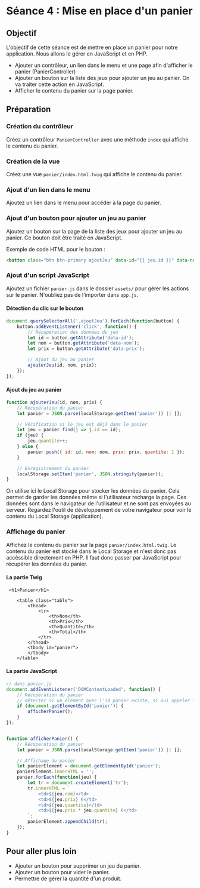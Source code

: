 # Séance 4 : Mise en place d'un panier

## Objectif

L'objectif de cette séance est de mettre en place un panier pour notre application. Nous allons le gérer en JavaScript et en PHP.

* Ajouter un contrôleur, un lien dans le menu et une page afin d'afficher le panier (PanierController)
* Ajouter un bouton sur la liste des jeux pour ajouter un jeu au panier. On va traiter cette action en JavaScript.
* Afficher le contenu du panier sur la page panier.

## Préparation

### Création du contrôleur

Créez un contrôleur `PanierController` avec une méthode `index` qui affiche le contenu du panier.

### Création de la vue

Créez une vue `panier/index.html.twig` qui affiche le contenu du panier.

### Ajout d'un lien dans le menu

Ajoutez un lien dans le menu pour accéder à la page du panier.

### Ajout d'un bouton pour ajouter un jeu au panier

Ajoutez un bouton sur la page de la liste des jeux pour ajouter un jeu au panier. Ce bouton doit être traité en JavaScript.

Exemple de code HTML pour le bouton :

```html
<button class="btn btn-primary ajoutJeu" data-id="{{ jeu.id }}" data-nom="{{ jeu.nom }}" data-prix="{{ jeu.prix }}">Ajouter au panier</button>
```

### Ajout d'un script JavaScript

Ajoutez un fichier `panier.js` dans le dossier `assets/` pour gérer les actions sur le panier. N'oubliez pas de l'importer dans `app.js`.

#### Détection du clic sur le bouton

```javascript
document.querySelectorAll('.ajoutJeu').forEach(function(button) {
    button.addEventListener('click', function() {
        // Récupération des données du jeu
        let id = button.getAttribute('data-id');
        let nom = button.getAttribute('data-nom');
        let prix = button.getAttribute('data-prix');

        // Ajout du jeu au panier
        ajouterJeu(id, nom, prix);
    });
});
```

#### Ajout du jeu au panier

```javascript
function ajouterJeu(id, nom, prix) {
    // Récupération du panier
    let panier = JSON.parse(localStorage.getItem('panier')) || [];

    // Vérification si le jeu est déjà dans le panier
    let jeu = panier.find(j => j.id == id);
    if (jeu) {
        jeu.quantite++;
    } else {
        panier.push({ id: id, nom: nom, prix: prix, quantite: 1 });
    }

    // Enregistrement du panier
    localStorage.setItem('panier', JSON.stringify(panier));
}
```

On utilise ici le Local Storage pour stocker les données du panier. Cela permet de garder les données même si l'utilisateur recharge la page. Ces données sont dans le navigateur de l'utilisateur et ne sont pas envoyées au serveur. Regardez l'outil de développement de votre navigateur pour voir le contenu du Local Storage (application).

### Affichage du panier

Affichez le contenu du panier sur la page `panier/index.html.twig`. Le contenu du panier est stocké dans le Local Storage et n'est donc pas accèssible directement en PHP. Il faut donc passer par JavaScript pour récupérer les données du panier.

#### La partie Twig

```twig
 <h1>Panier</h1>

    <table class="table">
        <thead>
            <tr>
                <th>Nom</th>
                <th>Prix</th>
                <th>Quantité</th>
                <th>Total</th>
            </tr>
        </thead>
        <tbody id="panier">
        </tbody>
    </table>
```

#### La partie JavaScript

```javascript
// dans panier.js
document.addEventListener('DOMContentLoaded', function() {
    // Récupération du panier
    // détecter si un élément avec l'id panier existe, si oui appeler la fonction afficherPanier
    if (document.getElementById('panier')) {
        afficherPanier();
    }
});


function afficherPanier() {
    // Récupération du panier
    let panier = JSON.parse(localStorage.getItem('panier')) || [];

    // Affichage du panier
    let panierElement = document.getElementById('panier');
    panierElement.innerHTML = '';
    panier.forEach(function(jeu) {
        let tr = document.createElement('tr');
        tr.innerHTML = `
            <td>${jeu.nom}</td>
            <td>${jeu.prix} €</td>
            <td>${jeu.quantite}</td>
            <td>${jeu.prix * jeu.quantite} €</td>
        `;
        panierElement.appendChild(tr);
    });
}
```

## Pour aller plus loin

* Ajouter un bouton pour supprimer un jeu du panier.
* Ajouter un bouton pour vider le panier.
* Permettre de gérer la quantité d'un produit.
